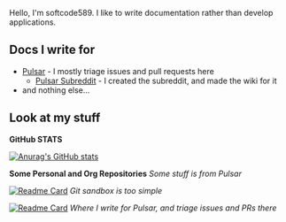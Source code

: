 Hello, I'm softcode589. I like to write documentation rather than develop applications.

## Docs I write for
* [Pulsar](https://github.com/pulsar-edit) - I mostly triage issues and pull requests here
  * [Pulsar Subreddit](https://reddit.com/r/pulsaredit/) - I created the subreddit, and made the wiki for it
* and nothing else...

## Look at my stuff
**GitHub STATS**

[![Anurag's GitHub stats](https://github-readme-stats.vercel.app/api?username=softcode589)](https://github.com/anuraghazra/github-readme-stats)

**Some Personal and Org Repositories** *Some stuff is from Pulsar*

[![Readme Card](https://github-readme-stats.vercel.app/api/pin/?username=softcode589&repo=git-sandbox)](https://github.com/anuraghazra/github-readme-stats) *Git sandbox is too simple*

[![Readme Card](https://github-readme-stats.vercel.app/api/pin/?username=pulsar-edit&repo=pulsar-edit.github.io)](https://github.com/anuraghazra/github-readme-stats) *Where I write for Pulsar, and triage issues and PRs there*
